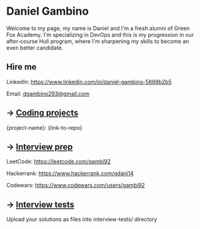 # Daniel Gambino
Welcome to my page, my name is Daniel and I'm a fresh alumni of Green Fox Academy. I'm specializing in DevOps and this is my progression in our after-course Huli program, where I'm sharpening my skills to become an even better candidate.

## Hire me
LinkedIn: https://www.linkedin.com/in/daniel-gambino-5889b2b5

Email: dgambino293@gmail.com

## &rarr; [Coding projects](https://github.com/green-fox-academy/definitions/tree/master/project-phase/huli/coding-projects)
{project-name}: {link-to-repo}

## &rarr; [Interview prep](https://github.com/green-fox-academy/teaching-materials/tree/master/interview)
LeetCode: https://leetcode.com/gambi92

Hackerrank: https://www.hackerrank.com/gdani14

Codewars: https://www.codewars.com/users/gambi92

## &rarr; [Interview tests](https://github.com/green-fox-academy/teaching-materials/tree/master/project-phase/tech-interview-tests)
Upload your solutions as files into interview-tests/ directory


